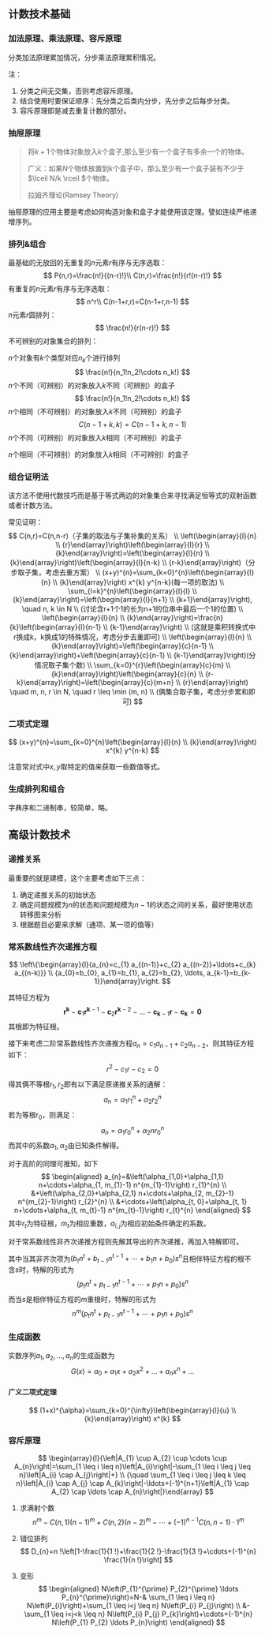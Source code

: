 ## 计数技术基础

### 加法原理、乘法原理、容斥原理

分类加法原理累加情况，分步乘法原理累积情况。

注：

1. 分类之间无交集，否则考虑容斥原理。
2. 结合使用时要保证顺序：先分类之后类内分步，先分步之后每步分类。
3. 容斥原理即是减去重复计数的部分。

### 抽屉原理

> 将$k+1$个物体对象放入$k$个盒子,那么至少有一个盒子有多余一个的物体。
>
> 广义：如果$N$个物体放置到$k$个盒子中，那么至少有一个盒子装有不少于$\lceil N/k \rceil $个物体。
>
> 拉姆齐理论(Ramsey Theory)

抽屉原理的应用主要是考虑如何构造对象和盒子才能使用该定理。譬如连续严格递增序列。

### 排列&组合

最基础的无放回的无重复的$n$元素$r$有序与无序选取：
$$
P(n,r)=\frac{n!}{(n-r)!}\\
C(n,r)=\frac{n!}{r!(n-r)!}
$$
有重复的$n$元素$r$有序与无序选取：
$$
n^r\\
C(n-1+r,r)=C(n-1+r,n-1)
$$
$n$元素$r$圆排列：
$$
\frac{n!}{r(n-r)!}
$$
不可辨别的对象集合的排列：

$n$个对象有$k$个类型对应$n_k$个进行排列
$$
\frac{n!}{n_1!n_2!\cdots n_k!}
$$
$n$个不同（可辨别）的对象放入$k$不同（可辨别）的盒子
$$
\frac{n!}{n_1!n_2!\cdots n_k!}
$$
$n$个相同（不可辨别）的对象放入$k$不同（可辨别）的盒子
$$
C(n-1+k,k)=C(n-1+k,n-1)
$$
$n$个不同（可辨别）的对象放入$k$相同（不可辨别）的盒子

$n$个相同（不可辨别）的对象放入$k$相同（不可辨别）的盒子

### 组合证明法

该方法不使用代数技巧而是基于等式两边的对象集合来寻找满足恒等式的双射函数或者计数方法。

常见证明：
$$
C(n,r)=C(n,n-r)（子集的取法与子集补集的关系）
\\
\left(\begin{array}{l}{n} \\ {r}\end{array}\right)\left(\begin{array}{l}{r} \\ {k}\end{array}\right)=\left(\begin{array}{l}{n} \\ {k}\end{array}\right)\left(\begin{array}{l}{n-k} \\ {r-k}\end{array}\right)（分步取子集，考虑去重方案）
\\
(x+y)^{n}=\sum_{k=0}^{n}\left(\begin{array}{l}{n} \\ {k}\end{array}\right) x^{k} y^{n-k}(每一项的取法)
\\
\sum_{l=k}^{n}\left(\begin{array}{l}{l} \\ {k}\end{array}\right)=\left(\begin{array}{l}{n+1} \\ {k+1}\end{array}\right), \quad n, k \in N
\\
(讨论含r+1个1的长为n+1的位串中最后一个1的位置)
\\
\left(\begin{array}{l}{n} \\ 
{k}\end{array}\right)=\frac{n}{k}\left(\begin{array}{l}{n-1} \\ {k-1}\end{array}\right)
\\
(这就是乘积转换式中r换成k，k换成1的特殊情况，考虑分步去重即可)
\\
\left(\begin{array}{l}{n} \\ {k}\end{array}\right)=\left(\begin{array}{c}{n-1} \\ {k}\end{array}\right)+\left(\begin{array}{c}{n-1} \\ {k-1}\end{array}\right)(分情况取子集个数)
\\
\sum_{k=0}^{r}\left(\begin{array}{c}{m} \\ {k}\end{array}\right)\left(\begin{array}{c}{n} \\ {r-k}\end{array}\right)=\left(\begin{array}{c}{m+n} \\ {r}\end{array}\right) \quad m, n, r \in N, \quad r \leq \min (m, n)
\\
(俩集合取子集，考虑分步累和即可)
$$

### 二项式定理

$$
(x+y)^{n}=\sum_{k=0}^{n}\left(\begin{array}{l}{n} \\ {k}\end{array}\right) x^{k} y^{n-k}
$$

注意常对式中$x,y$取特定的值来获取一些数值等式。

### 生成排列和组合

字典序和二进制串，较简单，略。

## 高级计数技术

### 递推关系

最重要的就是建模，这个主要考虑如下三点：

1. 确定递推关系的初始状态
2. 确定问题规模为$n$的状态和问题规模为$n-1$的状态之间的关系，最好使用状态转移图来分析
3. 根据题目必要来求解（通项、某一项的值等）

### 常系数线性齐次递推方程

$$
\left\{\begin{array}{l}{a_{n}=c_{1} a_{(n-1)}+c_{2} a_{(n-2)}+\ldots+c_{k} a_{(n-k)}} \\ {a_{0}=b_{0}, a_{1}=b_{1}, a_{2}=b_{2}, \ldots, a_{k-1}=b_{k-1}}\end{array}\right.
$$

其特征方程为
$$
\mathbf{r}^{\mathbf{k}}-\mathbf{c}_{1} \mathbf{r}^{\mathbf{k}-1}-\mathbf{c}_{2} \mathbf{r}^{\mathbf{k}-2}-\ldots-\mathbf{c}_{\mathbf{k}-1} \mathbf{r}-\mathbf{c}_{\mathbf{k}}=\mathbf{0}
$$
其根即为特征根。

接下来考虑二阶常系数线性齐次递推方程$a_{n}=c_{1} a_{n-1}+c_{2} a_{n-2}$，则其特征方程如下：
$$
r^{2}-c_{1} r-c_{2}=0 
$$
得其俩不等根$r_1,r_2$即有以下满足原递推关系的通解：
$$
a_{n}=\alpha_{1} r_{1}^{n}+\alpha_{2} r_{2}^{n}
$$
若为等根$r_0$，则满足：
$$
a_{n}=\alpha_{1} r_{0}^{n}+\alpha_{2} n r_{0}^{n}
$$
而其中的系数$\alpha_1 , \alpha_2$由已知条件解得。

对于高阶的同理可推知，如下
$$
\begin{aligned} a_{n}=&\left(\alpha_{1,0}+\alpha_{1,1} n+\cdots+\alpha_{1, m_{1}-1} n^{m_{1}-1}\right) r_{1}^{n} \\ &+\left(\alpha_{2,0}+\alpha_{2,1} n+\cdots+\alpha_{2, m_{2}-1} n^{m_{2}-1}\right) r_{2}^{n} \\ &+\cdots+\left(\alpha_{t, 0}+\alpha_{t, 1} n+\cdots+\alpha_{t, m_{t}-1} n^{m_{t}-1}\right) r_{t}^{n} \end{aligned}
$$
其中$r_t$为特征根，$m_t$为相应重数，$\alpha_{i,j}$为相应初始条件确定的系数。

对于常系数线性非齐次递推方程则先解其导出的齐次递推，再加入特解即可。

其中当其非齐次项为$(b_tn^t+b_{t-1}n^{t-1}+\cdots+b_1n+b_0)s^n$且相伴特征方程的根不含$s$时，特解的形式为
$$
(p_tn^t+p_{t-1}n^{t-1}+\cdots + p_1n+p_0)s^n
$$
而当$s$是相伴特征方程的$m$重根时，特解的形式为
$$
n^m(p_tn^t+p_{t-1}n^{t-1}+\cdots + p_1n+p_0)s^n
$$

### 生成函数

实数序列$a_1,a_2,\ldots,a_n$的生成函数为
$$
G(x)=a_{0}+a_{1} x+a_{2} x^{2}+\ldots+a_{n} x^{n}+\ldots
$$

#### 广义二项式定理

$$
(1+x)^{\alpha}=\sum_{k=0}^{\infty}\left(\begin{array}{l}{u} \\ {k}\end{array}\right) x^{k}
$$

### 容斥原理

$$
\begin{array}{l}{\left|A_{1} \cup A_{2} \cup \cdots \cup A_{n}\right|=\sum_{1 \leq i \leq n}\left|A_{i}\right|-\sum_{1 \leq i \leq j \leq n}\left|A_{i} \cap A_{j}\right|+} \\ {\quad \sum_{1 \leq i \leq j \leq k \leq n}\left|A_{i} \cap A_{j} \cap A_{k}\right|-\ldots+(-1)^{n+1}\left|A_{1} \cap A_{2} \cap \ldots \cap A_{n}\right|}\end{array}
$$

1. 求满射个数
   $$
   n^{m}-C(n, 1)(n-1)^{m}+C(n, 2)(n-2)^{m}-\cdots+(-1)^{n-1} C(n, n-1) \cdot 1^{m}
   $$

2. 错位排列
   $$
   D_{n}=n !\left[1-\frac{1}{1 !}+\frac{1}{2 !}-\frac{1}{3 !}+\cdots+(-1)^{n} \frac{1}{n !}\right]
   $$

3. 变形
   $$
   \begin{aligned} N\left(P_{1}^{\prime} P_{2}^{\prime} \ldots P_{n}^{\prime}\right)=N-& \sum_{1 \leq i \leq n} N\left(P_{i}\right)+\sum_{1 \leq i<j \leq n} N\left(P_{i} P_{j}\right) \\ &-\sum_{1 \leq i<j<k \leq n} N\left(P_{i} P_{j} P_{k}\right)+\cdots+(-1)^{n} N\left(P_{1} P_{2} \ldots P_{n}\right) \end{aligned}
   $$

